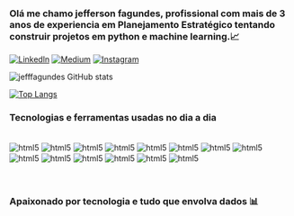 ### Olá me chamo jefferson fagundes, profissional com mais de 3 anos de experiencia em Planejamento Estratégico tentando construir projetos em python e machine learning.📈<br/>

[![Linkedln](https://img.shields.io/badge/LinkedIn-0077B5?style=for-the-badge&logo=linkedin&logoColor=white)](https://www.linkedin.com/in/jefferson-fagundes/)
[![Medium](https://img.shields.io/badge/Medium-12100E?style=for-the-badge&logo=medium&logoColor=white)](https://medium.com/@jeffersonfg569)
[![Instagram](https://img.shields.io/badge/Instagram-E4405F?style=for-the-badge&logo=instagram&logoColor=white )](https://www.instagram.com/jefferson_fagundes7/ )


![jefffagundes GitHub stats](https://github-readme-stats.vercel.app/api?username=jefffagundes&show_icons=true&theme=radical)

[![Top Langs](https://github-readme-stats.vercel.app/api/top-langs/?username=jefffagundes&layout=donut)](https://github.com/jefffagundes/github-readme-stats)


### Tecnologias e ferramentas usadas no dia a dia

<div style=""display: inline_block"><br/>
 <img align="center" alt="html5" src="https://img.shields.io/badge/Python-3776AB?style=for-the-badge&logo=python&logoColor=white" />
 <img align="center" alt="html5" src="https://img.shields.io/badge/HTML-239120?style=for-the-badge&logo=html5&logoColor=white" />
 <img align="center" alt="html5" src="https://img.shields.io/badge/CSS-239120?&style=for-the-badge&logo=css3&logoColor=white" />
 <img align="center" alt="html5" src="https://img.shields.io/badge/HTML5-E34F26?style=for-the-badge&logo=html5&logoColor=white" />
 <img align="center" alt="html5" src="https://img.shields.io/badge/MySQL-005C84?style=for-the-badge&logo=mysql&logoColor=white" />
 <img align="center" alt="html5" src="https://img.shields.io/badge/Databricks-FF3621?style=for-the-badge&logo=Databricks&logoColor=white" />
 <img align="center" alt="html5" src="https://img.shields.io/badge/Colab-F9AB00?style=for-the-badge&logo=googlecolab&color=525252" />
 <img align="center" alt="html5" src="https://img.shields.io/badge/Notepad++-90E59A.svg?style=for-the-badge&logo=notepad%2B%2B&logoColor=black" />
 <img align="center" alt="html5" src="https://aleen42.github.io/badges/src/photoshop.svg" />
 <img align="center" alt="html5" src="https://aleen42.github.io/badges/src/illustrator.svg" />
 <img align="center" alt="html5" src="https://aleen42.github.io/badges/src/after_effects.svg" />
 <img align="center" alt="html5" src="https://img.shields.io/badge/Made%20with-Jupyter-orange?style=for-the-badge&logo=Jupyter" />
 <img align="center" alt="html5" src="https://img.shields.io/badge/Made%20for-VSCode-1f425f.svg" />
 <img align="center" alt="html5" src="https://img.shields.io/badge/Google_chrome-4285F4?style=for-the-badge&logo=Google-chrome&logoColor=white" /><br/><br/><br/>

 ### Apaixonado por tecnologia e tudo que envolva dados 📊



  
  
</div>

